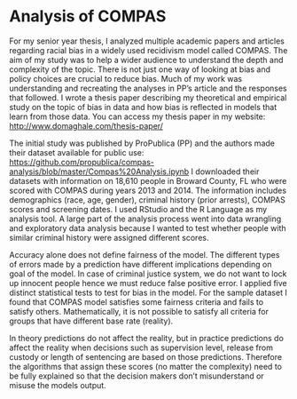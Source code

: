# Analysis of COMPAS 

For my senior year thesis, I analyzed multiple academic papers and articles regarding racial bias in a widely used recidivism model called COMPAS. The aim of my study was to help a wider audience to understand the depth and complexity of the topic. There is not just one way of looking at bias and policy choices are crucial to reduce bias. Much of my work was understanding and recreating the analyses in PP’s article and the responses that followed. I wrote a thesis paper describing my theoretical and empirical study on the topic of bias in data and how bias is reflected in models that learn from those data. You can access my thesis paper in my website: http://www.domaghale.com/thesis-paper/

The initial study was published by ProPublica (PP) and the authors made their dataset available for public use: https://github.com/propublica/compas-analysis/blob/master/Compas%20Analysis.ipynb I downloaded their datasets with information on 18,610 people in Broward County, FL who were scored with COMPAS during years 2013 and 2014. The information includes demographics (race, age, gender), criminal history (prior arrests), COMPAS scores and screening dates. I used RStudio and the R Language as my analysis tool. A large part of the analysis process went into data wrangling and exploratory data analysis because I wanted to test whether people with similar criminal history were assigned different scores.

Accuracy alone does not define fairness of the model. The different types of errors made by a prediction have different implications depending on goal of the model. In case of criminal justice system, we do not want to lock up innocent people hence we must reduce false positive error. I applied five distinct statistical tests to test for bias in the model. For the sample dataset I found that COMPAS model satisfies some fairness criteria and fails to satisfy others. Mathematically, it is not possible to satisfy all criteria for groups that have different base rate (reality).

In theory predictions do not affect the reality, but in practice predictions do affect the reality when decisions such as supervision level, release from custody or length of sentencing are based on those predictions. Therefore the algorithms that assign these scores (no matter the complexity) need to be fully explained so that the decision makers don’t misunderstand or misuse the models output.
